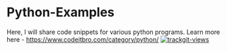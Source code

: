 # Python-Examples
Here, I will share code snippets for various python programs. 
Learn more here - https://www.codeitbro.com/category/python/
<a href="https://trackgit.com">
<img src="https://sfy.cx/u/xo8" alt="trackgit-views" />
</a>

